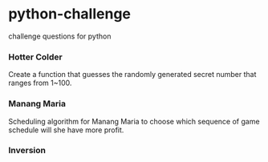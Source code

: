 # python-challenge
challenge questions for python

### Hotter Colder
Create a function that guesses the randomly generated secret number that ranges from 1~100.

### Manang Maria
Scheduling algorithm for Manang Maria to choose which sequence of game schedule will she have more profit.

### Inversion

